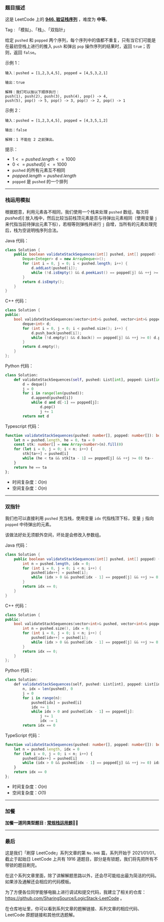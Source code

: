 ### 题目描述

这是 LeetCode 上的 **[946. 验证栈序列](https://leetcode.cn/problems/validate-stack-sequences/solution/by-ac_oier-84qd/)** ，难度为 **中等**。

Tag : 「模拟」、「栈」、「双指针」



给定 `pushed` 和 `popped` 两个序列，每个序列中的值都不重复，只有当它们可能是在最初空栈上进行的推入 `push` 和弹出 `pop` 操作序列的结果时，返回 `true`；否则，返回 `false`。

示例 1：
```
输入：pushed = [1,2,3,4,5], popped = [4,5,3,2,1]

输出：true

解释：我们可以按以下顺序执行：
push(1), push(2), push(3), push(4), pop() -> 4,
push(5), pop() -> 5, pop() -> 3, pop() -> 2, pop() -> 1
```
示例 2：
```
输入：pushed = [1,2,3,4,5], popped = [4,3,5,1,2]

输出：false

解释：1 不能在 2 之前弹出。
```

提示：
* $1 <= pushed.length <= 1000$
* $0 <= pushed[i] <= 1000$
* `pushed` 的所有元素互不相同
* $popped.length = pushed.length$
* `popped` 是 `pushed` 的一个排列

---

### 栈运用模拟

根据题意，利用元素各不相同，我们使用一个栈来处理 `pushed` 数组，每次将 $pushed[i]$ 放入栈中，然后比较当前栈顶元素是否与待弹出元素相同（使用变量 `j` 来代指当前待弹出元素下标），若相等则弹栈并进行 `j` 自增，当所有的元素处理完后，栈为空说明栈序列合法。

Java 代码：
```Java
class Solution {
    public boolean validateStackSequences(int[] pushed, int[] popped) {
        Deque<Integer> d = new ArrayDeque<>();
        for (int i = 0, j = 0; i < pushed.length; i++) {
            d.addLast(pushed[i]);
            while (!d.isEmpty() && d.peekLast() == popped[j] && ++j >= 0) d.pollLast(); 
        }
        return d.isEmpty();
    }
}
```
C++ 代码：
```C++
class Solution {
public:
    bool validateStackSequences(vector<int>& pushed, vector<int>& popped) {
        deque<int> d;
        for (int i = 0, j = 0; i < pushed.size(); i++) {
            d.push_back(pushed[i]);
            while (!d.empty() && d.back() == popped[j] && ++j >= 0) d.pop_back();
        }
        return d.empty();
    }
};
```
Python 代码：
```Python
class Solution:
    def validateStackSequences(self, pushed: List[int], popped: List[int]) -> bool:
        d = deque()
        j = 0
        for i in range(len(pushed)):
            d.append(pushed[i])
            while d and d[-1] == popped[j]:
                d.pop()
                j += 1
        return not d
```
Typescript 代码：
```Typescript
function validateStackSequences(pushed: number[], popped: number[]): boolean {
    let n = pushed.length, he = 0, ta = 0
    const stk: number[] = new Array<number>(n).fill(0)
    for (let i = 0, j = 0; i < n; i++) {
        stk[ta++] = pushed[i]
        while (he < ta && stk[ta - 1] == popped[j] && ++j >= 0) ta--
    }
    return he == ta
};
```
* 时间复杂度：$O(n)$
* 空间复杂度：$O(n)$

---

### 双指针

我们也可以直接利用 `pushed` 充当栈，使用变量 `idx` 代指栈顶下标，变量 `j` 指向 `popped` 中待弹出的元素。

该做法好处无须额外空间，坏处是会修改入参数组。

Java 代码：
```Java
class Solution {
    public boolean validateStackSequences(int[] pushed, int[] popped) {
        int n = pushed.length, idx = 0;
        for (int i = 0, j = 0; i < n; i++) {
            pushed[idx++] = pushed[i];
            while (idx > 0 && pushed[idx - 1] == popped[j] && ++j >= 0) idx--;
        }
        return idx == 0;
    }
}
```
C++ 代码：
```C++
class Solution {
public:
    bool validateStackSequences(vector<int>& pushed, vector<int>& popped) {
        int n = pushed.size(), idx = 0;
        for (int i = 0, j = 0; i < n; i++) {
            pushed[idx++] = pushed[i];
            while (idx > 0 && pushed[idx - 1] == popped[j] && ++j >= 0) idx--;
        }
        return idx == 0;
    }
};
```
Python 代码：
```TypeScript
class Solution:
    def validateStackSequences(self, pushed: List[int], popped: List[int]) -> bool:
        n, idx = len(pushed), 0
        j = 0
        for i in range(n):
            pushed[idx] = pushed[i]
            idx += 1
            while idx > 0 and pushed[idx - 1] == popped[j]:
                j += 1
                idx -= 1
        return idx == 0
```
TypeScript 代码：
```TypeScript
function validateStackSequences(pushed: number[], popped: number[]): boolean {
    let n = pushed.length, idx = 0
    for (let i = 0, j = 0; i < n; i++) {
        pushed[idx++] = pushed[i]
        while (idx > 0 && pushed[idx - 1] == popped[j] && ++j >= 0) idx--
    }
    return idx == 0
};
```
* 时间复杂度：$O(n)$
* 空间复杂度：$O(1)$

---

### 加餐

**加餐一道同类型题目 : [常规栈运用题](https://mp.weixin.qq.com/s?__biz=MzU4NDE3MTEyMA==&mid=2247493276&idx=1&sn=b4b1ff8e6b1794f4f2e4327399755b0c)🎉🎉**

---

### 最后

这是我们「刷穿 LeetCode」系列文章的第 `No.946` 篇，系列开始于 2021/01/01，截止于起始日 LeetCode 上共有 1916 道题目，部分是有锁题，我们将先把所有不带锁的题目刷完。

在这个系列文章里面，除了讲解解题思路以外，还会尽可能给出最为简洁的代码。如果涉及通解还会相应的代码模板。

为了方便各位同学能够电脑上进行调试和提交代码，我建立了相关的仓库：https://github.com/SharingSource/LogicStack-LeetCode 。

在仓库地址里，你可以看到系列文章的题解链接、系列文章的相应代码、LeetCode 原题链接和其他优选题解。

